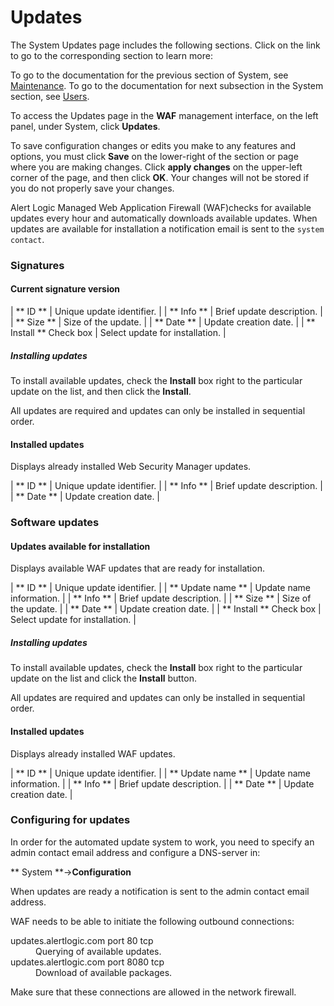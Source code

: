 # Updates

The System Updates page includes the following sections. Click on the link to go to the corresponding section to learn more:

<!--<MadCap:menuProxy mc-linked-toc="$topicHeadings" xmlns:MadCap="http://www.madcapsoftware.com/Schemas/MadCap.xsd" />-->
To go to the documentation for the previous section of System, see [Maintenance](ref_system_maintenance.md). To go to  the documentation for next subsection in the System section, see [Users](ref_system_users.md).

To access the Updates page in the **WAF** management interface, on the left panel, under System, click **Updates**.

To save configuration changes or edits you make to any features and options, you must click **Save** on the lower-right of the section or page where you are making changes. Click **apply changes** on the upper-left corner of the page, and then click **OK**. Your changes will not be stored if you do not properly save your changes.

Alert Logic Managed Web Application Firewall (WAF)checks for available updates every hour and automatically downloads available updates. When updates are available for installation a notification email is sent to the `system contact`.

### Signatures        

#### Current signature version

<colgroup></colgroup>| **              ID            ** | Unique update identifier. |
| **              Info            ** | Brief update description. |
| **              Size            ** | Size of the update. |
| **              Date            ** | Update creation date. |
| **              Install            ** Check box | Select update for installation. |

##### Installing updates

To install available updates, check the **Install** box right to the particular update on the list, and then click the **Install**.

All updates are required and updates can only be installed in sequential order.

#### Installed updates

Displays already installed Web Security Manager updates.

<colgroup></colgroup>| **              ID            ** | Unique update identifier. |
| **              Info            ** | Brief update description. |
| **              Date            ** | Update creation date. |

### Software updates        

#### Updates available for installation

Displays available WAF updates that are ready for installation.

<colgroup></colgroup>| **              ID            ** | Unique update identifier. |
| **              Update name            ** | Update name information. |
| **              Info            ** | Brief update description. |
| **              Size            ** | Size of the update. |
| **              Date            ** | Update creation date. |
| **              Install            ** Check box | Select update for installation. |

##### Installing updates

To install available updates, check the **Install** box right to the particular update on the list and click the **Install** button.

All updates are required and updates can only be installed in sequential order.

#### Installed updates

Displays already installed WAF updates.

<colgroup></colgroup>| **              ID            ** | Unique update identifier. |
| **              Update name            ** | Update name information. |
| **              Info            ** | Brief update description. |
| **              Date            ** | Update creation date. |

### Configuring for updates

In order for the automated update system to work, you need to specify an admin contact email address and configure a DNS-server in:

**        System      **->**Configuration**

When updates are ready a notification is sent to the admin contact email address.

WAF needs to be able to initiate the following outbound connections:

<dl><dt>        updates.alertlogic.com port 80 tcp      </dt><dd>Querying of available updates.</dd><dt>        updates.alertlogic.com port 8080 tcp      </dt><dd>Download of available packages.</dd></dl>
Make sure that these connections are allowed in the network firewall.
